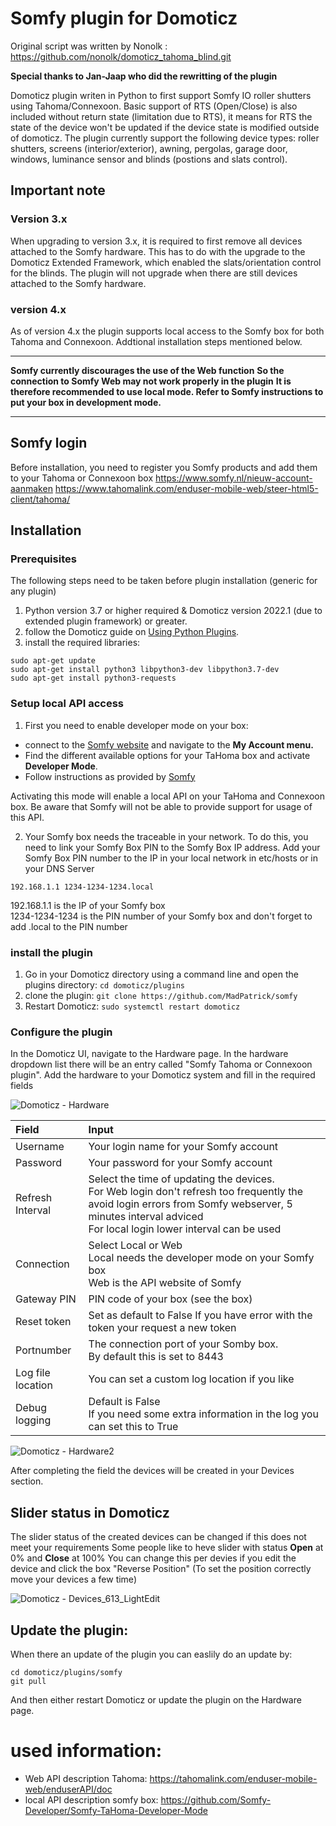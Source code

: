 # Somfy plugin for Domoticz
Original script was written by Nonolk : https://github.com/nonolk/domoticz_tahoma_blind.git

**Special thanks to Jan-Jaap who did the rewritting of the plugin**


Domoticz plugin writen in Python to first support Somfy IO roller shutters using Tahoma/Connexoon. 
Basic support of RTS (Open/Close) is also included without return state (limitation due to RTS), it means for RTS the state of the device won't be updated if the device state is modified outside of domoticz.
The plugin currently support the following device types: roller shutters, screens (interior/exterior), awning, pergolas, garage door, windows, luminance sensor and blinds (postions and slats control).

## Important note
### Version 3.x
When upgrading to version 3.x, it is required to first remove all devices attached to the Somfy hardware. This has to do with the upgrade to the Domoticz Extended Framework, which enabled the slats/orientation control for the blinds.
 The plugin will not upgrade when there are still devices attached to the Somfy hardware.
### version 4.x
As of version 4.x the plugin supports local access to the Somfy box for both Tahoma and Connexoon. Addtional installation steps mentioned below.

----------------------------------------------------------------------------------------------------------------------

**Somfy currently discourages the use of the Web function**
**So the connection to Somfy Web may not work properly in the plugin**
**It is therefore recommended to use local mode. Refer to Somfy instructions to put your box in development mode.**

----------------------------------------------------------------------------------------------------------------------

## Somfy login

Before installation, you need to register you Somfy products and add them to your Tahoma or Connexoon box
https://www.somfy.nl/nieuw-account-aanmaken
https://www.tahomalink.com/enduser-mobile-web/steer-html5-client/tahoma/



## Installation

### Prerequisites
The following steps need to be taken before plugin installation (generic for any plugin)
1. Python version 3.7 or higher required & Domoticz version 2022.1 (due to extended plugin framework) or greater. 
2. follow the Domoticz guide on [Using Python Plugins](https://www.domoticz.com/wiki/Using_Python_plugins).
3. install the required libraries:
```
sudo apt-get update
sudo apt-get install python3 libpython3-dev libpython3.7-dev
sudo apt-get install python3-requests
```
### Setup local API access
1. First you need to enable developer mode on your box:
- connect to the [Somfy website](https://www.somfy.nl/inloggen) and navigate to the **My Account menu.**
- Find the different available options for your TaHoma box and activate **Developer Mode**.
- Follow instructions as provided by [Somfy](https://github.com/Somfy-Developer/Somfy-TaHoma-Developer-Mode)


Activating this mode will enable a local API on your TaHoma and Connexoon box. Be aware that Somfy will not be able to provide support for usage of this API.

2. Your Somfy box needs the traceable in your network.
To do this, you need to link your Somfy Box PIN to the Somfy Box IP address.
Add your Somfy Box PIN number to the IP in your local network in etc/hosts or in your DNS Server
```
192.168.1.1 1234-1234-1234.local
```
192.168.1.1 is the IP of your Somfy box<br/>
1234-1234-1234 is the PIN number of your Somfy box and don't forget to add .local to the PIN number


### install the plugin
1. Go in your Domoticz directory using a command line and open the plugins directory:
 ```cd domoticz/plugins```
2. clone the plugin:
 ```git clone https://github.com/MadPatrick/somfy```
2. Restart Domoticz:
 ```sudo systemctl restart domoticz```

### Configure the plugin
In the Domoticz UI, navigate to the Hardware page. 
In the hardware dropdown list there will be an entry called "Somfy Tahoma or Connexoon plugin".
Add the hardware to your Domoticz system and fill in the required fields

![Domoticz - Hardware](https://user-images.githubusercontent.com/81873830/206902090-8d6cc4cb-a945-4779-87ab-a5ccadacc919.png)

|Field          | Input         |
| :------------ | :------------ |
|Username | Your login name for your Somfy account|
|Password | Your password for your Somfy account|
|Refresh Interval | Select the time of updating the devices. <br/>For Web login don't refresh too frequently the avoid login errors from Somfy webserver, 5 minutes interval adviced <br/> For local login lower interval can be used|
|Connection | Select Local or Web <br/>Local needs the developer mode on your Somfy box <br/>Web is the API website of Somfy |
|Gateway PIN| PIN code of your box (see the box)|
|Reset token| Set as default to False If you have error with the token your request a new token|
|Portnumber | The connection port of your Somby box. <br />By default this is set to 8443|
|Log file location | You can set a custom log location if you like|
|Debug logging| Default is False <br />If you need some extra information in the log you can set this to True|

![Domoticz - Hardware2](https://user-images.githubusercontent.com/81873830/206902138-29d95de5-de75-46e3-a908-856421bf5133.png)

After completing the field the devices will be created in your Devices section.

## Slider status in Domoticz
The slider status of the created devices can be changed if this does not meet your requirements
Some people like to heve slider with status **Open** at 0% and **Close** at 100%
You can change this per devies if you edit the device and click the box "Reverse Position" 
(To set the position correctly move your devices a few time)

![Domoticz - Devices_613_LightEdit](https://user-images.githubusercontent.com/81873830/206902008-46de4127-313e-4c0a-ba2a-3c729762734a.png)

## Update the plugin:
When there an update of the plugin you can easlily do an update by:
```
cd domoticz/plugins/somfy
git pull
```
And then either restart Domoticz or update the plugin on the Hardware page.

# used information:
- Web API description Tahoma: https://tahomalink.com/enduser-mobile-web/enduserAPI/doc
- local API description somfy box: https://github.com/Somfy-Developer/Somfy-TaHoma-Developer-Mode
